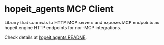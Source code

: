 # hopeit_agents MCP Client

Library that connects to HTTP MCP servers and exposes MCP endpoints as hopeit.engine HTTP endpoints for non-MCP integrations.

Check details at [hopeit.agents README](https://github.com/hopeit-git/hopeit.agents/blob/master/README.md).
